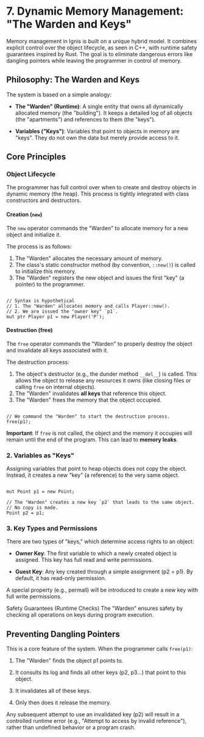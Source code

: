 # 7. Dynamic Memory Management: "The Warden and Keys"
Memory management in Ignis is built on a unique hybrid model. It combines explicit control over the object lifecycle, as seen in C++, with runtime safety guarantees inspired by Rust. The goal is to eliminate dangerous errors like dangling pointers while leaving the programmer in control of memory.

## Philosophy: The Warden and Keys
The system is based on a simple analogy:

- **The "Warden" (Runtime)**: A single entity that owns all dynamically allocated memory (the "building"). It keeps a detailed log of all objects (the "apartments") and references to them (the "keys").

- **Variables ("Keys")**: Variables that point to objects in memory are "keys". They do not own the data but merely provide access to it.

## Core Principles
### Object Lifecycle

The programmer has full control over when to create and destroy objects in dynamic memory (the heap). This process is tightly integrated with class constructors and destructors.

#### Creation (`new`)

The `new` operator commands the "Warden" to allocate memory for a new object and initialize it.

The process is as follows:
1. The "Warden" allocates the necessary amount of memory. 
2. The class's static constructor method (by convention, `::new()`) is called to initialize this memory. 
3. The "Warden" registers the new object and issues the first "key" (a pointer) to the programmer.

```Ignis

// Syntax is hypothetical
// 1. The "Warden" allocates memory and calls Player::new().
// 2. We are issued the "owner key" `p1`.
mut ptr Player p1 = new Player('P');
```

#### Destruction (free)

The `free` operator commands the "Warden" to properly destroy the object and invalidate all keys associated with it.

The destruction process:
1. The object's destructor (e.g., the dunder method `__del__`) is called. 
   This allows the object to release any resources it owns (like closing files or calling `free` on internal objects). 
2. The "Warden" invalidates **all keys** that reference this object. 
3. The "Warden" frees the memory that the object occupied.

```Ignis

// We command the "Warden" to start the destruction process.
free(p1);
```

**Important**: If `free` is not called, the object and the memory it occupies will remain until the end of the program. 
This can lead to **memory leaks**.

### 2. Variables as "Keys"
Assigning variables that point to heap objects does not copy the object. Instead, it creates a new "key" (a reference) to the very same object.

```Ignis

mut Point p1 = new Point;

// The "Warden" creates a new key `p2` that leads to the same object.
// No copy is made.
Point p2 = p1;
```

### 3. Key Types and Permissions
There are two types of "keys," which determine access rights to an object:

- **Owner Key**: The first variable to which a newly created object is assigned. This key has full read and write permissions.

- **Guest Key**: Any key created through a simple assignment (p2 = p1). By default, it has read-only permission.

A special property (e.g., permall) will be introduced to create a new key with full write permissions.

Safety Guarantees (Runtime Checks)
The "Warden" ensures safety by checking all operations on keys during program execution.

## Preventing Dangling Pointers
This is a core feature of the system. When the programmer calls `free(p1)`:

1) The "Warden" finds the object p1 points to.

2) It consults its log and finds all other keys (p2, p3...) that point to this object.

3) It invalidates all of these keys.

4) Only then does it release the memory.

Any subsequent attempt to use an invalidated key (p2) will result in a controlled runtime error (e.g., "Attempt to access by invalid reference"), rather than undefined behavior or a program crash.
